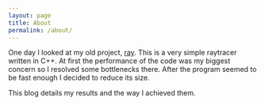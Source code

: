 ```yaml
---
layout: page
title: About
permalink: /about/
---
```


One day I looked at my old project, [ray][].
This is a very simple raytracer written in C++.
At first the performance of the code was my biggest concern so I resolved
some bottlenecks there. After the program seemed to be fast enough I
decided to reduce its size.

This blog details my results and the way I achieved them.

[ray]: https://github.com/LaszloAshin/ray

